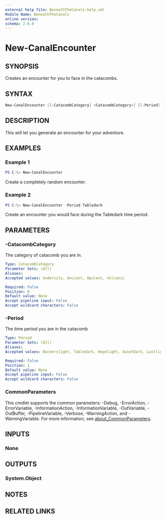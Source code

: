 ```yaml
---
external help file: BeneathTheCanals-help.xml
Module Name: BeneathTheCanals
online version:
schema: 2.0.0
---
```


# New-CanalEncounter

## SYNOPSIS

Creates an encounter for you to face in the catacombs.

## SYNTAX

```powershell
New-CanalEncounter [[-CatacombCategory] <CatacombCategory>] [[-Period] <Period>] [<CommonParameters>]
```

## DESCRIPTION

This will let you generate an encounter for your adventure.

## EXAMPLES

### Example 1

```powershell
PS C:\> New-CanalEncounter
```

Create a completely random encounter.

### Example 2

```powershell
PS C:\> New-CanalEncounter -Period Tabledark
```

Create an encounter you would face during the Tabledark time period.

## PARAMETERS

### -CatacombCategory

The category of catacomb you are in.

```yaml
Type: CatacombCategory
Parameter Sets: (All)
Aliases:
Accepted values: Undercity, Ancient, Opulent, Volcanic

Required: False
Position: 0
Default value: None
Accept pipeline input: False
Accept wildcard characters: False
```

### -Period

The time period you are in the catacomb

```yaml
Type: Period
Parameter Sets: (All)
Aliases:
Accepted values: Backerslight, Tabledark, Hopelight, QuietDark, Lastlight, Slumberdark

Required: False
Position: 1
Default value: None
Accept pipeline input: False
Accept wildcard characters: False
```

### CommonParameters

This cmdlet supports the common parameters: -Debug, -ErrorAction, -ErrorVariable, -InformationAction, -InformationVariable, -OutVariable, -OutBuffer, -PipelineVariable, -Verbose, -WarningAction, and -WarningVariable. For more information, see [about_CommonParameters](http://go.microsoft.com/fwlink/?LinkID=113216).

## INPUTS

### None

## OUTPUTS

### System.Object

## NOTES

## RELATED LINKS
